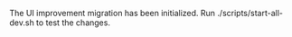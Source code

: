 The UI improvement migration has been initialized. Run ./scripts/start-all-dev.sh to test the changes.
